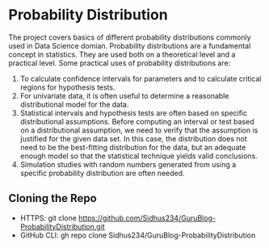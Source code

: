 # Probability Distribution
The project covers basics of different probability distributions commonly used in Data Science domian. Probability distributions are a fundamental concept in statistics. They are used both on a theoretical level and a practical level. Some practical uses of probability distributions are:

<ol>
<li>To calculate confidence intervals for parameters and to calculate critical regions for hypothesis tests.</li>
<li>For univariate data, it is often useful to determine a reasonable distributional model for the data.</li>
<li>Statistical intervals and hypothesis tests are often based on specific distributional assumptions. Before computing an interval or test based on a distributional assumption, we need to verify that the assumption is justified for the given data set. In this case, the distribution does not need to be the best-fitting distribution for the data, but an adequate enough model so that the statistical technique yields valid conclusions.</li>
<li>Simulation studies with random numbers generated from using a specific probability distribution are often needed.</li>
</ol>

## Cloning the Repo
- HTTPS: git clone https://github.com/Sidhus234/GuruBlog-ProbabilityDistribution.git
- GitHub CLI: gh repo clone Sidhus234/GuruBlog-ProbabilityDistribution 